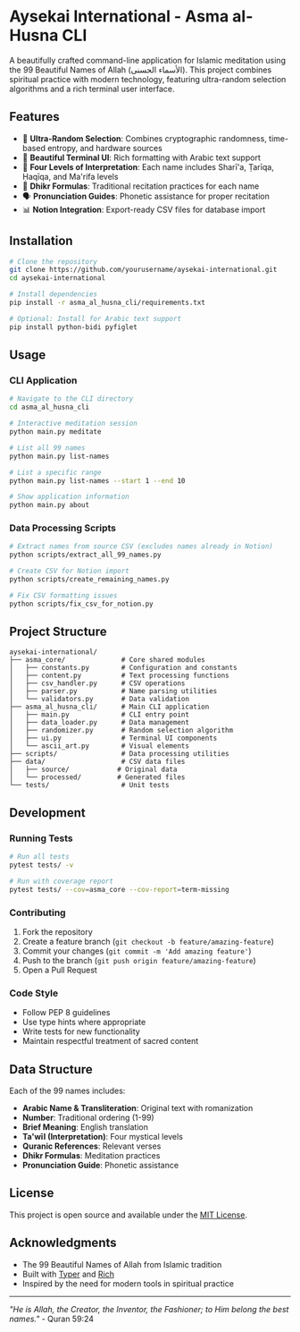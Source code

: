 # Aysekai International - Asma al-Husna CLI

A beautifully crafted command-line application for Islamic meditation using the 99 Beautiful Names of Allah (الأسماء الحسنى). This project combines spiritual practice with modern technology, featuring ultra-random selection algorithms and a rich terminal user interface.

## Features

- 🎲 **Ultra-Random Selection**: Combines cryptographic randomness, time-based entropy, and hardware sources
- 🌙 **Beautiful Terminal UI**: Rich formatting with Arabic text support
- 📖 **Four Levels of Interpretation**: Each name includes Sharī'a, Ṭarīqa, Ḥaqīqa, and Ma'rifa levels
- 📿 **Dhikr Formulas**: Traditional recitation practices for each name
- 🗣️ **Pronunciation Guides**: Phonetic assistance for proper recitation
- 📊 **Notion Integration**: Export-ready CSV files for database import

## Installation

```bash
# Clone the repository
git clone https://github.com/yourusername/aysekai-international.git
cd aysekai-international

# Install dependencies
pip install -r asma_al_husna_cli/requirements.txt

# Optional: Install for Arabic text support
pip install python-bidi pyfiglet
```

## Usage

### CLI Application

```bash
# Navigate to the CLI directory
cd asma_al_husna_cli

# Interactive meditation session
python main.py meditate

# List all 99 names
python main.py list-names

# List a specific range
python main.py list-names --start 1 --end 10

# Show application information
python main.py about
```

### Data Processing Scripts

```bash
# Extract names from source CSV (excludes names already in Notion)
python scripts/extract_all_99_names.py

# Create CSV for Notion import
python scripts/create_remaining_names.py

# Fix CSV formatting issues
python scripts/fix_csv_for_notion.py
```

## Project Structure

```
aysekai-international/
├── asma_core/              # Core shared modules
│   ├── constants.py        # Configuration and constants
│   ├── content.py          # Text processing functions
│   ├── csv_handler.py      # CSV operations
│   ├── parser.py           # Name parsing utilities
│   └── validators.py       # Data validation
├── asma_al_husna_cli/      # Main CLI application
│   ├── main.py             # CLI entry point
│   ├── data_loader.py      # Data management
│   ├── randomizer.py       # Random selection algorithm
│   ├── ui.py               # Terminal UI components
│   └── ascii_art.py        # Visual elements
├── scripts/                # Data processing utilities
├── data/                   # CSV data files
│   ├── source/            # Original data
│   └── processed/         # Generated files
└── tests/                  # Unit tests
```

## Development

### Running Tests

```bash
# Run all tests
pytest tests/ -v

# Run with coverage report
pytest tests/ --cov=asma_core --cov-report=term-missing
```

### Contributing

1. Fork the repository
2. Create a feature branch (`git checkout -b feature/amazing-feature`)
3. Commit your changes (`git commit -m 'Add amazing feature'`)
4. Push to the branch (`git push origin feature/amazing-feature`)
5. Open a Pull Request

### Code Style

- Follow PEP 8 guidelines
- Use type hints where appropriate
- Write tests for new functionality
- Maintain respectful treatment of sacred content

## Data Structure

Each of the 99 names includes:
- **Arabic Name & Transliteration**: Original text with romanization
- **Number**: Traditional ordering (1-99)
- **Brief Meaning**: English translation
- **Ta'wīl (Interpretation)**: Four mystical levels
- **Quranic References**: Relevant verses
- **Dhikr Formulas**: Meditation practices
- **Pronunciation Guide**: Phonetic assistance

## License

This project is open source and available under the [MIT License](LICENSE).

## Acknowledgments

- The 99 Beautiful Names of Allah from Islamic tradition
- Built with [Typer](https://typer.tiangolo.com/) and [Rich](https://rich.readthedocs.io/)
- Inspired by the need for modern tools in spiritual practice

---

*"He is Allah, the Creator, the Inventor, the Fashioner; to Him belong the best names."* - Quran 59:24
